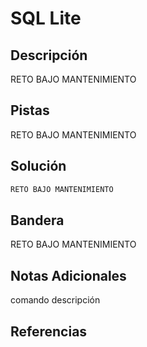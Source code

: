 # SQL Lite

## Descripción
RETO BAJO MANTENIMIENTO
## Pistas
RETO BAJO MANTENIMIENTO
## Solución
```bash
RETO BAJO MANTENIMIENTO
```
## Bandera
RETO BAJO MANTENIMIENTO

## Notas Adicionales 
comando          descripción

## Referencias
